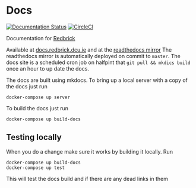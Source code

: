 # Docs
[![Documentation Status](https://readthedocs.org/projects/redbrick/badge/?version=latest)](http://redbrick.readthedocs.io/en/latest/?badge=latest)
[![CircleCI](https://circleci.com/gh/redbrick/docs.svg?style=svg)](https://circleci.com/gh/redbrick/docs)

Documentation for [Redbrick](https://redbrick.dcu.ie)

Available at [docs.redbrick.dcu.ie](https://docs.redbrick.dcu.ie) and at the [readthedocs mirror](https://redbrick.readthedocs.io)
The readthedocs mirror is automatically deployed on commit to `master`.
The docs site is a scheduled cron job on halfpint that `git pull && mkdics
build` once an hour to up date the docs.

The docs are built using mkdocs.
To bring up a local server with a copy of the docs just run
```
docker-compose up server
```
To build the docs just run
```
docker-compose up build-docs
```

## Testing locally
When you do a change make sure it works by building it locally.
Run
```
docker-compose up build-docs
docker-compose up test
```
This will test the docs build and if there are any dead links in them
